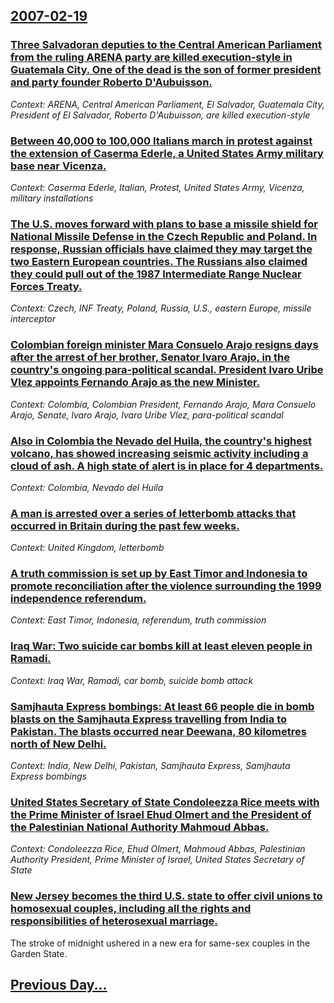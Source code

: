 ## [2007-02-19](/news/2007/02/19/index.md)

### [ Three Salvadoran deputies to the Central American Parliament from the ruling ARENA party are killed execution-style in Guatemala City. One of the dead is the son of former president and party founder Roberto D'Aubuisson. ](/news/2007/02/19/three-salvadoran-deputies-to-the-central-american-parliament-from-the-ruling-arena-party-are-killed-execution-style-in-guatemala-city-one.md)
_Context: ARENA, Central American Parliament, El Salvador, Guatemala City, President of El Salvador, Roberto D'Aubuisson, are killed execution-style_

### [ Between 40,000 to 100,000 Italians march in protest against the extension of Caserma Ederle, a United States Army military base near Vicenza. ](/news/2007/02/19/between-40-000-to-100-000-italians-march-in-protest-against-the-extension-of-caserma-ederle-a-united-states-army-military-base-near-vicenz.md)
_Context: Caserma Ederle, Italian, Protest, United States Army, Vicenza, military installations_

### [ The U.S. moves forward with plans to base a missile shield for National Missile Defense in the Czech Republic and Poland.  In response, Russian officials have claimed they may target the two Eastern European countries.  The Russians also claimed they could pull out of the 1987 Intermediate Range Nuclear Forces Treaty. ](/news/2007/02/19/the-u-s-moves-forward-with-plans-to-base-a-missile-shield-for-national-missile-defense-in-the-czech-republic-and-poland-in-response-rus.md)
_Context: Czech, INF Treaty, Poland, Russia, U.S., eastern Europe, missile interceptor_

### [ Colombian foreign minister Mara Consuelo Arajo resigns days after the arrest of her brother, Senator lvaro Arajo, in the country's ongoing para-political scandal.  President lvaro Uribe Vlez appoints Fernando Arajo as the new Minister. ](/news/2007/02/19/colombian-foreign-minister-maria-consuelo-araujo-resigns-days-after-the-arrest-of-her-brother-senator-alvaro-araujo-in-the-country-s-ongo.md)
_Context: Colombia, Colombian President, Fernando Arajo, Mara Consuelo Arajo, Senate, lvaro Arajo, lvaro Uribe Vlez, para-political scandal_

### [ Also in Colombia the Nevado del Huila, the country's highest volcano, has showed increasing seismic activity including a cloud of ash. A high state of alert is in place for 4 departments. ](/news/2007/02/19/also-in-colombia-the-nevado-del-huila-the-country-s-highest-volcano-has-showed-increasing-seismic-activity-including-a-cloud-of-ash-a-hi.md)
_Context: Colombia, Nevado del Huila_

### [ A man is arrested over a series of letterbomb attacks that occurred in Britain during the past few weeks. ](/news/2007/02/19/a-man-is-arrested-over-a-series-of-letterbomb-attacks-that-occurred-in-britain-during-the-past-few-weeks.md)
_Context: United Kingdom, letterbomb_

### [ A truth commission is set up by East Timor and Indonesia to promote reconciliation after the violence surrounding the 1999 independence referendum. ](/news/2007/02/19/a-truth-commission-is-set-up-by-east-timor-and-indonesia-to-promote-reconciliation-after-the-violence-surrounding-the-1999-independence-ref.md)
_Context: East Timor, Indonesia, referendum, truth commission_

### [ Iraq War: Two suicide car bombs kill at least eleven people in Ramadi. ](/news/2007/02/19/iraq-war-p-two-suicide-car-bombs-kill-at-least-eleven-people-in-ramadi.md)
_Context: Iraq War, Ramadi, car bomb, suicide bomb attack_

### [ Samjhauta Express bombings: At least 66 people die in bomb blasts on the Samjhauta Express travelling from India to Pakistan. The blasts occurred near Deewana, 80 kilometres north of New Delhi. ](/news/2007/02/19/samjhauta-express-bombings-at-least-66-people-die-in-bomb-blasts-on-the-samjhauta-express-travelling-from-india-to-pakistan-the-blasts-oc.md)
_Context: India, New Delhi, Pakistan, Samjhauta Express, Samjhauta Express bombings_

### [ United States Secretary of State Condoleezza Rice meets with the Prime Minister of Israel Ehud Olmert and the President of the Palestinian National Authority Mahmoud Abbas. ](/news/2007/02/19/united-states-secretary-of-state-condoleezza-rice-meets-with-the-prime-minister-of-israel-ehud-olmert-and-the-president-of-the-palestinian.md)
_Context: Condoleezza Rice, Ehud Olmert, Mahmoud Abbas, Palestinian Authority President, Prime Minister of Israel, United States Secretary of State_

### [ New Jersey becomes the third U.S. state to offer civil unions to homosexual couples, including all the rights and responsibilities of heterosexual marriage. ](/news/2007/02/19/new-jersey-becomes-the-third-u-s-state-to-offer-civil-unions-to-homosexual-couples-including-all-the-rights-and-responsibilities-of-heter.md)
The stroke of midnight ushered in a new era for same-sex couples in the Garden State.

## [Previous Day...](/news/2007/02/18/index.md)

